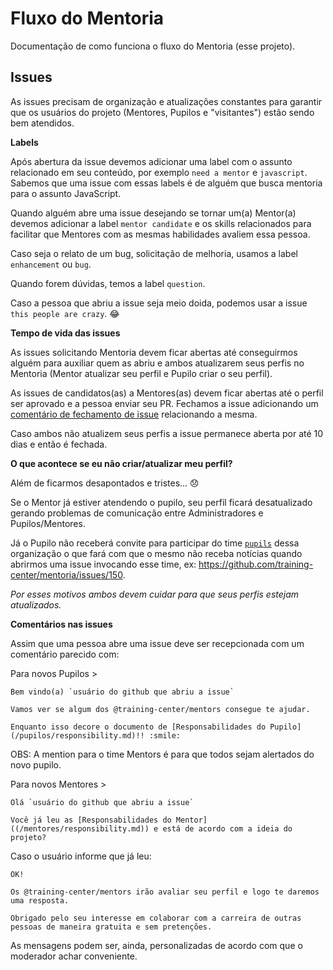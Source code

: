 # Fluxo do Mentoria

Documentação de como funciona o fluxo do Mentoria (esse projeto).

## Issues

As issues precisam de organização e atualizações constantes para garantir que os usuários do projeto (Mentores, Pupilos e "visitantes") estão sendo bem atendidos.

**Labels**

Após abertura da issue devemos adicionar uma label com o assunto relacionado em seu conteúdo, por exemplo `need a mentor` e `javascript`. Sabemos que uma issue com essas labels é de alguém que busca mentoria para o assunto JavaScript.

Quando alguém abre uma issue desejando se tornar um(a) Mentor(a) devemos adicionar a label `mentor candidate` e os skills relacionados para facilitar que Mentores com as mesmas habilidades avaliem essa pessoa.

Caso seja o relato de um bug, solicitação de melhoria, usamos a label `enhancement` ou `bug`.

Quando forem dúvidas, temos a label `question`.

Caso a pessoa que abriu a issue seja meio doida, podemos usar a issue `this people are crazy`. :joy:

**Tempo de vida das issues**

As issues solicitando Mentoria devem ficar abertas até conseguirmos alguém para auxiliar quem as abriu e ambos atualizarem seus perfis no Mentoria (Mentor atualizar seu perfil e Pupilo criar o seu perfil).

As issues de candidatos(as) a Mentores(as) devem ficar abertas até o perfil ser aprovado e a pessoa enviar seu PR. Fechamos a issue adicionando um [comentário de fechamento de issue](https://help.github.com/articles/closing-issues-via-commit-messages/) relacionando a mesma.

Caso ambos não atualizem seus perfis a issue permanece aberta por até 10 dias e então é fechada.

**O que acontece se eu não criar/atualizar meu perfil?**

Além de ficarmos desapontados e tristes... :disappointed:

Se o Mentor já estiver atendendo o pupilo, seu perfil ficará desatualizado gerando problemas de comunicação entre Administradores e Pupilos/Mentores.

Já o Pupilo não receberá convite para participar do time [`pupils`](https://github.com/orgs/training-center/people) dessa organização o que fará com que o mesmo não receba notícias quando abrirmos uma issue invocando esse time, ex: https://github.com/training-center/mentoria/issues/150.

*Por esses motivos ambos devem cuidar para que seus perfis estejam atualizados.*

**Comentários nas issues**

Assim que uma pessoa abre uma issue deve ser recepcionada com um comentário parecido com:

Para novos Pupilos > 

```
Bem vindo(a) `usuário do github que abriu a issue`

Vamos ver se algum dos @training-center/mentors consegue te ajudar.

Enquanto isso decore o documento de [Responsabilidades do Pupilo](/pupilos/responsibility.md)!! :smile:
```

OBS: A mention para o time Mentors é para que todos sejam alertados do novo pupilo.

Para novos Mentores >

```
Olá `usuário do github que abriu a issue`

Você já leu as [Responsabilidades do Mentor]((/mentores/responsibility.md)) e está de acordo com a ideia do projeto?
```

Caso o usuário informe que já leu:

```
OK!

Os @training-center/mentors irão avaliar seu perfil e logo te daremos uma resposta.

Obrigado pelo seu interesse em colaborar com a carreira de outras pessoas de maneira gratuita e sem pretenções.
```

As mensagens podem ser, ainda, personalizadas de acordo com que o moderador achar conveniente.
